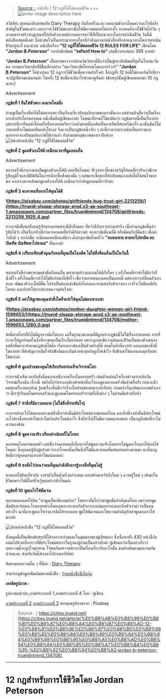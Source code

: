 


> [Source : ](https://).หนังสือ | 12 กฎที่ใช้ได้ตลอดชีวิต 
===
![enter image description here](https://trueid-ugc-prod.imgix.net/partner_files/trueidintrend/134708/775875AC-7FEF-4AB5-8F03-77E0B512DE23.jpeg?auto=format&w=1600)


สวัสดีค่ะ ทุกคนกลับมาพบกับ Diary Therapy กันอีกครั้งนะคะ เคยถามตัวเองไหมคะว่าอะไรคือสิ่งสำคัญในชีวิตของเรา และเราจะใช้ชีวิตของเรานั้นให้มีความหมายได้อย่างไร บางคนก็อาจใช้ชีวิตไปวัน ๆ บางคนอาจสร้างกฎเกณฑ์ให้กับตัวเองแต่บางคนอาจหาวิธีที่เป็นแนวทางในการดำเนินชีวิต วันนี้มีหนังสือเล่มหนึ่งค่ะ ซึ่งน่าสนใจเป็นอย่างมากหากใครที่กำลังมองหาหนังสือหรือหาแนวทางในการดำเนินชีวิตอยู่ละก็ แนะนำค่ะ หนังสือเรื่อง  **“12 กฎที่ใช้ได้ตลอดชีวิต 12 RULES FOR LIFE”** เขียนโดย  **“Jordan B.Peterson”** จากสำนักพิมพ์  **“อมรินทร์ How to”**  เล่มนี้ราคาเล่มละ 395 บาทค่ะ

**“Jordan B.Peterson”** เป็นศาสตราจารย์ด้านจิตวิทยาที่ถือว่าเป็นผู้ทรงอิทธิพลที่สุดในโลกตะวันตก จากมหาวิทยาลัยที่มีชื่อเสียงอย่าง "มหาวิทยาลัยโทรอนโตและฮาร์วาร์" **“Jordan B.Peterson”** ได้นำเสนอ 12 กฎการใช้ชีวิตเพื่อความสำเร็จค่ะ ซึ่งกฎทั้ง 12 ข้อนี้ไม่ยากเกินไปที่เราจะปฏิบัติตามแน่นอนค่ะ โดยทั้ง 12 ข้อนั้นจะมีอะไรบ้างมาดูกันค่ะ (ข้อสรุปนั้นผู้เขียนขอยกมา 10 กฎ นะคะ)

Advertisement

**กฎข้อที่ 1 ยืนให้ตัวตรง อกผายไหล่ผึ่ง**

อ่านดูเป็นเรื่องที่ทำได้ไม่อยากเลย เป็นเรื่องเกี่ยวกับบุคลิกภาพของเรานั้นเอง แต่ส่วนตัวเชื่อว่าเป็นเรื่องยากสำหรับใครหลายคน หนึ่งนั้นคือผู้เขียนเองค่ะ ในขณะที่อ่านก็ได้แต่คิดว่า กฎข้อแรกนี้เป็นเรื่องง่ายแต่การที่เรายืนหลังโค้งหรือที่หลายคนเรียกว่าหลังค่อมนั้นกลับเป็นการยืนที่สบายไม่เกร็ง ฉะนั้นมันก็ไม่ง่ายเลยที่จะไม่เผลอยืนหลังโค้งงอ จึงควรเป็นกฎข้อหนึ่งจริง ๆ ค่ะที่เราควรตระหนักเป็นอย่างมากนอกจากจะเสริมบุคลิกภาพให้เราแล้ว ยังส่งผลต่อสุขภาพของเราอีกด้วย  
![หน้าปกหนังสือ “12 กฎที่ใช้ได้ตลอดชีวิต”](https://trueid-slsapp-storage-prod.s3-ap-southeast-1.amazonaws.com/partner_files/trueidintrend/134708/482FA499-448F-47F3-AB8D-8054A9773E5E.jpeg)

**กฎข้อที่ 2 ดูแลตัวเองให้ดี เหมือนเวลาที่ดูแลคนอื่น**

Advertisement

หลายครั้งที่เราเองหลงลืมดูแลตัวเองให้ดี เคยเป็นไหมคะ ที่เวลาเราซื้อของขวัญให้คนที่เรารักเรามักจะรู้สึกภูมิใจและพิถีพิถันในการเลือกซื้อสิ่งของนั้น ๆ แต่พอจะซื้อของให้กลับตนเองกลับไม่ได้สนใจมากพอ หากเราลองกลับมาดูแลตัวเองให้ดี เหมือนว่ากำลังดูแลคนที่เรารักค่ะ

**กฎข้อที่ 3 คบหาคนที่อยากให้คุณได้ดี**

**![https://pixabay.com/photos/girlfriends-hug-trust-girl-2213259/](https://trueid-slsapp-storage-prod.s3-ap-southeast-1.amazonaws.com/partner_files/trueidintrend/134708/girlfriends-2213259_1920_4.jpg)**

เราอาจมีเพื่อนหรือคนรู้จักมากมายแต่จะมีสักกี่คนคะ ที่หวังดีกับเราอย่างแท้จริง เมื่ออ่านกฎข้อนี้แล้วรู้สึกได้ว่า เป็นเรื่องจริงที่เราควรคบคนที่หวังดีกับเราค่ะ หากเรามีเพื่อนที่ดี หรือมีคนรักที่ดีแล้ว เชื่อค่ะว่าสิ่งดี ๆ จะเกิดขึ้น จะมีคนคอยเตือนสติเรา ดั่งคำสุภาษิตไทยที่ว่า  **"คบคนพาล พาลพาไปหาผิด คบบัณฑิต บัณฑิตพาไปหาผล"** นั้นเองค่ะ  

**กฎข้อที่ 4 เปรียบเทียบตัวคุณกับคนที่คุณเป็นในอดีต ไม่ใช่สิ่งที่คนอื่นเป็นในวันนี้**

Advertisement

หลายครั้งที่เราพยายามแข่งขันกับคนอื่น พยายามสร้างผลงานให้ดีกับใคร ๆ ครั้งไหนที่เราทำได้ดีกว่าก็นั่งดีใจ ครั้งไหนที่เราทำได้ไม่ดีเท่าเขาก็เสียใจ เชื่อว่าหลายคนคงเคยเป็นแบบนี้ แต่หากเราเปลี่ยนตัวเองล่ะคะ พัฒนาตัวเองให้ดีขึ้น ไม่จำเป็นต้องแข่งขันกับใครนอกจากแข่งกับตัวเราเอง เราก็จะไม่มีอคติกับใครค่ะ และยังทำให้เราประสบความสำเร็จค่ะ

**กฎข้อที่ 5 อย่าให้ลูกของคุณทำสิ่งใดที่จะทำให้คุณไม่ชอบพวกเขา**

**![https://pixabay.com/photos/mother-daughter-woman-girl-friend-1599653/](https://trueid-slsapp-storage-prod.s3-ap-southeast-1.amazonaws.com/partner_files/trueidintrend/134708/mother-1599653_1280_0.jpg)**

ข้อนี้หากใครที่ยังไม่มีลูกอาจนึกไม่ออก แต่ในฐานะของคนที่มีลูกแล้วกฎข้อนี้ไม่ใช่เรื่องง่ายเลยค่ะ การที่เราจะให้ลูกทำแต่ในสิ่งที่เราชอบเป็นเรื่องไม่ง่ายเลย เพราะลูกเขามีความคิดและชีวิตเป็นของตัวเขาเอง แต่สิ่งที่พอจะทำตามกฎข้อดีได้คือ เริ่มจากเราต้องเป็นตัวอย่างที่ดี สอนในสิ่งที่ควรทำ และผลของสิ่งที่ไม่ควรทำ ที่สำคัญควรเปิดใจรับฟังกันและกันด้วยค่ะคุยกับลูกให้เข้าใจ รับฟังเขาให้มากและคุยกับเขาให้มากค่ะ

**กฎข้อที่ 6 ดูแลบ้านของคุณให้เรียบร้อยก่อนที่จะวิจารณ์โลก**

เราอาจมัวเสียเวลากับสิ่งอื่นนอกเหนือจากเรื่องในครอบครัว เช่นมัวแต่สนใจเรื่องข่าวดาราเลิกกัน วิจารณ์เรื่องนั่น เรื่องนี่ จนรีบไปว่าเราเองต้องทำหน้าที่อะไรแลดูแลครอบครัวดีแล้วหรือยัง ก่อนจะมัวแต่มองเรื่องนอกบ้าน รู้แต่เรื่องอื่นดีกว่าเรื่องในบ้านของตนเองซะอีกค่ะ อ่านแล้วก็ฉุกคิดและถามตัวเองว่า นี่เรารู้จักคนในครอบครัวและดูแลคนในครอบครัวรวมทั้งสิ่งต่าง ๆ ในบ้านดีแล้วหรือยัง

**กฎข้อที่ 7 ทำสิ่งที่มีความหมาย (ไม่ใช่สิ่งที่ง่ายทันใจ)**

เราอาจทำอะไรได้หลายอย่างแต่สิ่งที่เราทำนั้นมีประโยชน์มากน้อยแค่ไหน และสิ่งที่เราทำนั้นมีประโยชน์อะไรบ้างซึ่งหากทำไปแล้วไม่เกิดประโยชน์อะไร สิ่งที่ทำไปก็ไม่มีความหมายเลยค่ะ เป็นกฎอีกข้อที่เราไม่ควรมองข้าม

**กฎข้อที่ 8 พูดความจริง หรืออย่างน้อยก็ไม่โกหก**

หลายคนโกหกจนเคยตัว แต่เชื่อว่าหลายคนก็เลี่ยงการไม่พูดความจริงโดยการไม่พูดอะไรออกไปเลยใช่ไหมคะ ซึ่งทุกคนรู้ดีอยู่แล้วค่ะว่าการโกหกนั้นเป็นสิ่งที่ไม่ดีและส่งผลที่แย่หลายอย่างตามมา ฉะนั้นกฏข้อนี้เราทุกคนสามารถทำได้แน่นอนค่ะ

**กฎข้อที่ 9 สงสัยไว้ก่อนว่าคนที่คุณกำลังฟังอาจรู้บางสิ่งที่คุณไม่รู้**

หากเคยได้ยินเกี่ยวกับ จงทำตัวเป็นน้ำครึ่งแก้วเสมอ และพร้อมจะรับสิ่งใหม่ ๆ ความรู้ใหม่ ๆ เข้ามาในชีวิตเพราะไม่มีใครที่จะรู้ทุกอย่างจริงไหมค่ะ

**กฎข้อที่ 10 พูดอะไรให้ชัดเจน**

หลายคนคงเคยได้ยิน "คำพูดเป็นเพียงลมปาก" โดยอาจลืมไปว่าคำพูดนั้นสำคัญแค่ไหน เพราะคำพูดนั้นมักสะท้อนอะไรหลายอย่างโดยเฉพาะกระทบกับตัวเราเองเสมออาจบ่งบอกถึงตัวเราค่ะว่าเป็นคนอย่างไร ฉะนั้นจะพูดอะไรเราควรคิดให้รอบคอบ พูดให้ชัดเจนและให้ความสำคัญกับคำพูดของเราให้มากค่ะ

![ปกหลังหนังสือ “12 กฎที่ใช้ได้ตลอดชีวิต”](https://trueid-slsapp-storage-prod.s3-ap-southeast-1.amazonaws.com/partner_files/trueidintrend/134708/E9DF9E5B-8E09-4DC6-8EE7-AEBE359EDF0B.jpeg)

ทั้งหมดนี้เป็นเพียงข้อสรุปที่ได้จากการอ่านและในมุมมองของผู้เขียนเอง ซึ่งเนื้อหาทั้ง 430 หน้านี้อัดแน่นไปด้วยเรื่องราวที่มีประโยชน์ต่อเราในฐานะผู้อ่านเป็นอย่างยิ่งค่ะ ผู้เขียนหวังเป็นอย่างยิ่งว่าบทความนี้จะถูกใจทุกท่าน ไว้พบกันคราวหน้าจะเป็นเรื่องเกี่ยวกับอะไรนั้น ขอฝากติดตามผลงานกันด้วยนะคะ สำหรับวันนี้ต้องลาไปก่อนสวัสดีค่ะ

ติดตามบทความอื่น ๆ ที่นี่ค่ะ : [Diary Therapy](https://cities.trueid.net/@5526)

สามารถดูข้อมูลเพิ่มเติมของหนังสือ :  [ร้านหนังสือซีเอ็ดบุ๊ค](https://www.se-ed.com/product/12-%E0%B8%81%E0%B8%8E%E0%B8%97%E0%B8%B5%E0%B9%88%E0%B9%83%E0%B8%8A%E0%B9%89%E0%B9%84%E0%B8%94%E0%B9%89%E0%B8%95%E0%B8%A5%E0%B8%AD%E0%B8%94%E0%B8%8A%E0%B8%B5%E0%B8%A7%E0%B8%B4%E0%B8%95-12-Rules-For-Life.aspx?no=9786161834043)

**เครดิตรูปภาพ :**

รูปภาพหน้าปก,ภาพประกอบที่ 1,ภาพประกอบที่ 4 โดย : ผู้เขียน

[ภาพประกอบที่ 2](https://pixabay.com/photos/girlfriends-hug-trust-girl-2213259/) [ภาพประกอบที่ 3](https://pixabay.com/photos/mother-daughter-woman-girl-friend-1599653/) ขอบคุณรูปภาพจาก : Pixabay


>Source : [ https://cities.trueid.net](https://cities.trueid.net/article/%E0%B8%AB%E0%B8%99%E0%B8%B1%E0%B8%87%E0%B8%AA%E0%B8%B7%E0%B8%AD-12-%E0%B8%81%E0%B8%8E%E0%B8%97%E0%B8%B5%E0%B9%88%E0%B9%83%E0%B8%8A%E0%B9%89%E0%B9%84%E0%B8%94%E0%B9%89%E0%B8%95%E0%B8%A5%E0%B8%AD%E0%B8%94%E0%B8%8A%E0%B8%B5%E0%B8%A7%E0%B8%B4%E0%B8%95-%E0%B9%82%E0%B8%94%E0%B8%A2-jordan-b-peterson-trueidintrend_134708).

--------


12 กฎสำหรับการใช้ชีวิตโดย Jordan Peterson
===


<!--stackedit_data:
eyJoaXN0b3J5IjpbNjA0MzcwNTMsLTE1OTkzNzE3NzFdfQ==
-->